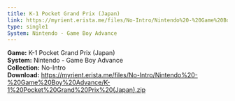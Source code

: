 ```yaml
---
title: K-1 Pocket Grand Prix (Japan)
link: https://myrient.erista.me/files/No-Intro/Nintendo%20-%20Game%20Boy%20Advance/K-1%20Pocket%20Grand%20Prix%20(Japan).zip
type: single1
System: Nintendo - Game Boy Advance
---
```

<b>Game:</b> K-1 Pocket Grand Prix (Japan)<br>
<b>System:</b> Nintendo - Game Boy Advance<br>
<b>Collection:</b> No-Intro<br>
<b>Download:</b> https://myrient.erista.me/files/No-Intro/Nintendo%20-%20Game%20Boy%20Advance/K-1%20Pocket%20Grand%20Prix%20(Japan).zip